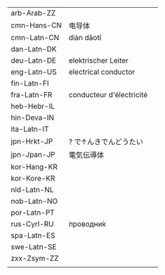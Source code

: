 | | | |
|-|-|-|
| arb-Arab-ZZ |  |  |
| cmn-Hans-CN | 电导体 |  |
| cmn-Latn-CN | diàn dǎotǐ |  |
| dan-Latn-DK |  |  |
| deu-Latn-DE | elektrischer Leiter |  |
| eng-Latn-US | electrical conductor |  |
| fin-Latn-FI |  |  |
| fra-Latn-FR | conducteur d'électricité |  |
| heb-Hebr-IL |  |  |
| hin-Deva-IN |  |  |
| ita-Latn-IT |  |  |
| jpn-Hrkt-JP | ? で↑んきでんどうたい |  |
| jpn-Jpan-JP | 電気伝導体 |  |
| kor-Hang-KR |  |  |
| kor-Kore-KR |  |  |
| nld-Latn-NL |  |  |
| nob-Latn-NO |  |  |
| por-Latn-PT |  |  |
| rus-Cyrl-RU | проводни́к |  |
| spa-Latn-ES |  |  |
| swe-Latn-SE |  |  |
| zxx-Zsym-ZZ |  |  |
|  |  |  |
